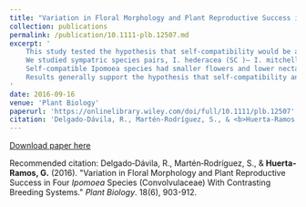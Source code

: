 ```yaml
---
title: "Variation in Floral Morphology and Plant Reproductive Success in Four <i>Ipomoea</i> Species (Convolvulaceae) With Contrasting Breeding Systems"
collection: publications
permalink: /publication/10.1111-plb.12507.md
excerpt: '
    This study tested the hypothesis that self‐compatibility would be associated with floral traits that facilitate autonomous self‐pollination to ensure reproduction under low pollinator visitation. In a comparison of two pairs of Ipomoea species with contrasting breeding systems, we predicted that self‐compatible (SC ) species would have smaller, less variable flowers, reduced herkogamy, lower pollinator visitation and higher reproductive success than their self‐incompatible (SI ) congeners.
    We studied sympatric species pairs, I. hederacea (SC )– I. mitchellae (SI ) and I. purpurea (SC )–I. indica (SI ), in Mexico, over two years. We quantified variation in floral traits and nectar production, documented pollinator visitation, and determined natural fruit and seed set. Hand‐pollination and bagging experiments were conducted to determine potential for autonomous self‐pollination and apomixis.
    Self‐compatible Ipomoea species had smaller flowers and lower nectar production than SI species; however, floral variation and integration did not vary according to breeding system. Bees were primary pollinators of all species, but visitation rates were seven times lower in SC than SI species. SC species had a high capacity for autonomous self‐pollination due to reduced herkogamy at the highest anther levels. Self‐compatible species had two to six times higher fruit set than SI species.
    Results generally support the hypothesis that self‐compatibility and autonomous self‐pollination ensure reproduction under low pollinator visitation. However, high variation in morphological traits of SC Ipomoea species suggests they maintain variation through outcrossing. Furthermore, reduced herkogamy was associated with high potential for autonomous self‐pollination, providing a reproductive advantage that possibly underlies transitions to self‐compatibility in Ipomoea.
'
date: 2016-09-16
venue: 'Plant Biology'
paperurl: 'https://onlinelibrary.wiley.com/doi/full/10.1111/plb.12507'
citation: 'Delgado‐Dávila, R., Martén‐Rodríguez, S., & <b>Huerta‐Ramos, G.</b> (2016). &quot;Variation in Floral Morphology and Plant Reproductive Success in Four <i>Ipomoea</i> Species (Convolvulaceae) With Contrasting Breeding Systems.&quot; <i>Plant Biology</i>. 18(6), 903-912.'
---
```

[Download paper here](https://www.researchgate.net/publication/308203245_Variation_in_floral_morphology_and_plant_reproductive_success_in_four_Ipomoea_species_Convolvulaceae_with_contrasting_breeding_systems)

Recommended citation: Delgado‐Dávila, R., Martén‐Rodríguez, S., & <b>Huerta‐Ramos, G.</b> (2016). &quot;Variation in Floral Morphology and Plant Reproductive Success in Four <i>Ipomoea</i> Species (Convolvulaceae) With Contrasting Breeding Systems.&quot; <i>Plant Biology</i>. 18(6), 903-912.
